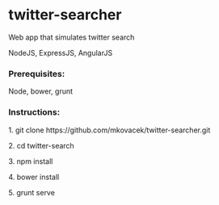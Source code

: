 # twitter-searcher

<p>Web app that simulates twitter search</p>
<p>NodeJS, ExpressJS, AngularJS</p>

<h3>Prerequisites:</h3>
<p>Node, bower, grunt</p>

<h3>Instructions:</h3>
  <p>1. git clone https://github.com/mkovacek/twitter-searcher.git</p>
  <p>2. cd twitter-search</p>
  <p>3. npm install</p>
  <p>4. bower install</p>
  <p>5. grunt serve</p>
